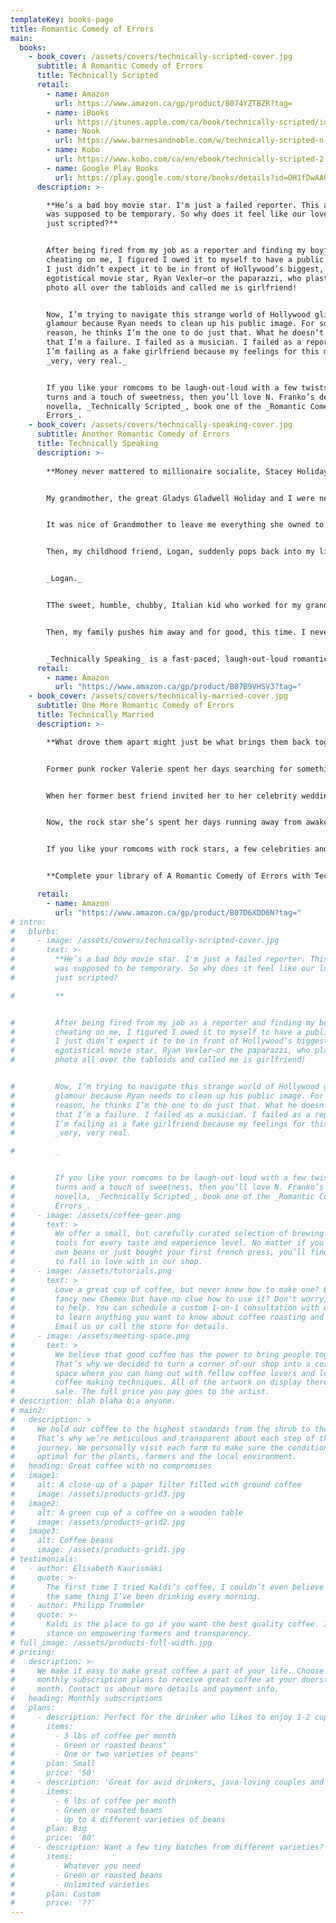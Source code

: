 ```yaml
---
templateKey: books-page
title: Romantic Comedy of Errors
main:
  books:
    - book_cover: /assets/covers/technically-scripted-cover.jpg
      subtitle: A Romantic Comedy of Errors
      title: Technically Scripted
      retail:
        - name: Amazon
          url: https://www.amazon.ca/gp/product/B074YZTBZR?tag=
        - name: iBooks
          url: https://itunes.apple.com/ca/book/technically-scripted/id1397071995?mt=11&ign-mpt=uo%3D4
        - name: Nook
          url: https://www.barnesandnoble.com/w/technically-scripted-n-franko/1127017082?ean=2940155588801&st=AFF&2sid=Draft2Digital_7968444_NA&sourceId=AFFDraft2Digital
        - name: Kobo
          url: https://www.kobo.com/ca/en/ebook/technically-scripted-2
        - name: Google Play Books
          url: https://play.google.com/store/books/details?id=OH1fDwAAQBAJ
      description: >-

        **He’s a bad boy movie star. I'm just a failed reporter. This assignment
        was supposed to be temporary. So why does it feel like our love isn’t
        just scripted?**


        After being fired from my job as a reporter and finding my boyfriend
        cheating on me, I figured I owed it to myself to have a public meltdown.
        I just didn’t expect it to be in front of Hollywood’s biggest, most
        egotistical movie star, Ryan Vexler—or the paparazzi, who plastered my
        photo all over the tabloids and called me is girlfriend!


        Now, I’m trying to navigate this strange world of Hollywood glitz and
        glamour because Ryan needs to clean up his public image. For some
        reason, he thinks I’m the one to do just that. What he doesn’t know is
        that I’m a failure. I failed as a musician. I failed as a reporter. Now
        I’m failing as a fake girlfriend because my feelings for this man are
        _very, very real._


        If you like your romcoms to be laugh-out-loud with a few twists and
        turns and a touch of sweetness, then you’ll love N. Franko’s debut
        novella, _Technically Scripted_, book one of the _Romantic Comedy of
        Errors_.
    - book_cover: /assets/covers/technically-speaking-cover.jpg
      subtitle: Another Romantic Comedy of Errors
      title: Technically Speaking
      description: >-
      
        **Money never mattered to millionaire socialite, Stacey Holiday—until she lost it all!**


        My grandmother, the great Gladys Gladwell Holiday and I were never really close, but when she died, I still mourned her the only way I knew how: wine straight from the bottle and randomly texting HottGuy69 on an anonymous dating site.


        It was nice of Grandmother to leave me everything she owned to inherit on my wedding day, but it wasn’t like I needed the money. **_Except, my father was just arrested and my family’s assets are now frozen so yes, I very much need Grandma’s money!_**


        Then, my childhood friend, Logan, suddenly pops back into my life.


        _Logan._


        TThe sweet, humble, chubby, Italian kid who worked for my grandmother turned into a hot, sexy specimen of a man and we reconnected in more ways then one.


        Then, my family pushes him away and for good, this time. I never thought I would ever see him again. That is, until I learned the identity of HottGuy69…


        _Technically Speaking_ is a fast-paced, laugh-out-loud romantic comedy with more sweetness than you can handle. It is book two of N. Franko’s _Romantic Comedy of Errors_, but can be read alone and in any order.
      retail:
        - name: Amazon
          url: "https://www.amazon.ca/gp/product/B07B9VHSV3?tag="
    - book_cover: /assets/covers/technically-married-cover.jpg
      subtitle: One More Romantic Comedy of Errors
      title: Technically Married
      description: >-

        **What drove them apart might just be what brings them back together again.**


        Former punk rocker Valerie spent her days searching for something she’s never had—a stable relationship. She found some semblance of it with her incredibly sexy boss but there’s just one problem, _technically she’s already married to a starving artist musician._


        When her former best friend invited her to her celebrity wedding to Hollywood movie star, Ryan Vexler, Valerie saw it as a chance to finally confront her estranged husband and get that divorce. She got more than what she bargained for when she finally learned the truth about the ending of their marriage.


        Now, the rock star she’s spent her days running away from awakened something inside her. Valerie thought she could deny who she really was—and who she really loved—but she suddenly realizes that she doesn’t want to. And it feels so good!


        If you like your romcoms with rock stars, a few celebrities and a whole lot of laughs, you’ll love _Technically Married_, book 3 in the Romantic _Comedy of Errors series_ by author N. Franko.


        **Complete your library of A Romantic Comedy of Errors with Technically Married today!**

      retail:
        - name: Amazon
          url: "https://www.amazon.ca/gp/product/B07D6XDD6N?tag="
# intro:
#   blurbs:
#     - image: /assets/covers/technically-scripted-cover.jpg
#       text: >-
#         **He’s a bad boy movie star. I'm just a failed reporter. This assignment
#         was supposed to be temporary. So why does it feel like our love isn’t
#         just scripted?

#         **


#         After being fired from my job as a reporter and finding my boyfriend
#         cheating on me, I figured I owed it to myself to have a public meltdown.
#         I just didn’t expect it to be in front of Hollywood’s biggest, most
#         egotistical movie star, Ryan Vexler—or the paparazzi, who plastered my
#         photo all over the tabloids and called me is girlfriend!


#         Now, I’m trying to navigate this strange world of Hollywood glitz and
#         glamour because Ryan needs to clean up his public image. For some
#         reason, he thinks I’m the one to do just that. What he doesn’t know is
#         that I’m a failure. I failed as a musician. I failed as a reporter. Now
#         I’m failing as a fake girlfriend because my feelings for this man are
#         _very, very real.

#         _


#         If you like your romcoms to be laugh-out-loud with a few twists and
#         turns and a touch of sweetness, then you’ll love N. Franko’s debut
#         novella, _Technically Scripted_, book one of the _Romantic Comedy of
#         Errors_.
#     - image: /assets/coffee-gear.png
#       text: >
#         We offer a small, but carefully curated selection of brewing gear and
#         tools for every taste and experience level. No matter if you roast your
#         own beans or just bought your first french press, you’ll find a gadget
#         to fall in love with in our shop.
#     - image: /assets/tutorials.png
#       text: >
#         Love a great cup of coffee, but never knew how to make one? Bought a
#         fancy new Chemex but have no clue how to use it? Don't worry, we’re here
#         to help. You can schedule a custom 1-on-1 consultation with our baristas
#         to learn anything you want to know about coffee roasting and brewing.
#         Email us or call the store for details.
#     - image: /assets/meeting-space.png
#       text: >
#         We believe that good coffee has the power to bring people together.
#         That’s why we decided to turn a corner of our shop into a cozy meeting
#         space where you can hang out with fellow coffee lovers and learn about
#         coffee making techniques. All of the artwork on display there is for
#         sale. The full price you pay goes to the artist.
# description: blah blaha b;a anyone.
# main2:
#   description: >
#     We hold our coffee to the highest standards from the shrub to the cup.
#     That’s why we’re meticulous and transparent about each step of the coffee’s
#     journey. We personally visit each farm to make sure the conditions are
#     optimal for the plants, farmers and the local environment.
#   heading: Great coffee with no compromises
#   image1:
#     alt: A close-up of a paper filter filled with ground coffee
#     image: /assets/products-grid3.jpg
#   image2:
#     alt: A green cup of a coffee on a wooden table
#     image: /assets/products-grid2.jpg
#   image3:
#     alt: Coffee beans
#     image: /assets/products-grid1.jpg
# testimonials:
#   - author: Elisabeth Kaurismäki
#     quote: >-
#       The first time I tried Kaldi’s coffee, I couldn’t even believe that was
#       the same thing I’ve been drinking every morning.
#   - author: Philipp Trommler
#     quote: >-
#       Kaldi is the place to go if you want the best quality coffee. I love their
#       stance on empowering farmers and transparency.
# full_image: /assets/products-full-width.jpg
# pricing:
#   description: >-
#     We make it easy to make great coffee a part of your life. Choose one of our
#     monthly subscription plans to receive great coffee at your doorstep each
#     month. Contact us about more details and payment info.
#   heading: Monthly subscriptions
#   plans:
#     - description: Perfect for the drinker who likes to enjoy 1-2 cups per day.
#       items:
#         - 3 lbs of coffee per month
#         - Green or roasted beans"
#         - One or two varieties of beans"
#       plan: Small
#       price: '50'
#     - description: 'Great for avid drinkers, java-loving couples and bigger crowds'
#       items:
#         - 6 lbs of coffee per month
#         - Green or roasted beans
#         - Up to 4 different varieties of beans
#       plan: Big
#       price: '80'
#     - description: Want a few tiny batches from different varieties? Try our custom plan
#       items:
#         - Whatever you need
#         - Green or roasted beans
#         - Unlimited varieties
#       plan: Custom
#       price: '??'
---
```


